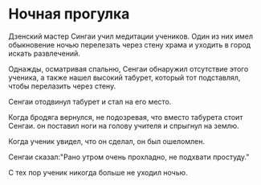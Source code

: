 # Ночная прогулка

Дзенский мастер Сингаи учил медитации учеников. Один из них имел обыкновение ночью перелезать через стену храма и уходить в город искать развлечений.

Однажды, осматривая спальню, Сенгаи обнаружил отсутствие этого ученика, а также нашел высокий табурет, который тот подставлял, чтобы перелазить через стену.

Сенгаи отодвинул табурет и стал на его место.

Когда бродяга вернулся, не подозревая, что вместо табурета стоит Сенгаи. он поставил ноги на голову учителя и спрыгнул на землю.

Когда ученик увидел, что он сделал, он был ошеломлен.

Сенгаи сказал:"Рано утром очень прохладно, не подхвати простуду."

С тех пор ученик никогда больше не уходил ночью.
